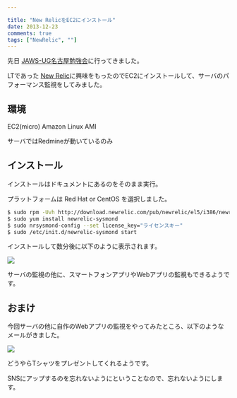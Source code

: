 ```yaml
---

title: "New RelicをEC2にインストール"
date: 2013-12-23
comments: true
tags: ["NewRelic", ""]
---
```


先日
[JAWS-UG名古屋勉強会](http://jawsug-nagoya.doorkeeper.jp/events/6734)に行ってきました。

LTであった [New Relic](http://newrelic.com)に興味をもったのでEC2にインストールして、サーバのパフォーマンス監視をしてみました。

<!--more-->

## 環境

EC2(micro) Amazon Linux AMI

サーバではRedmineが動いているのみ

## インストール

インストールはドキュメントにあるのをそのまま実行。

プラットフォームは Red Hat or CentOS を選択しました。

```bash
$ sudo rpm -Uvh http://download.newrelic.com/pub/newrelic/el5/i386/newrelic-repo-5-3.noarch.rpm
$ sudo yum install newrelic-sysmond
$ sudo nrsysmond-config --set license_key="ライセンスキー"
$ sudo /etc/init.d/newrelic-sysmond start
```

インストールして数分後に以下のように表示されます。

![](/post/server_monitoring.jpg)

サーバの監視の他に、スマートフォンアプリやWebアプリの監視もできるようです。

## おまけ

今回サーバの他に自作のWebアプリの監視をやってみたところ、以下のようなメールがきました。

![](/post/NewRelicShirt.jpg)

どうやらTシャツをプレゼントしてくれるようです。

SNSにアップするのを忘れないようにということなので、忘れないようにします。
